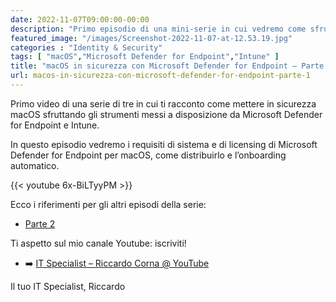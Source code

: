 ```yaml
---
date: 2022-11-07T09:00:00-00:00
description: "Primo episodio di una mini-serie in cui vedremo come sfruttare gli strumenti di Defender for Endpoint per mettere in sicurezza macOS."
featured_image: "/images/Screenshot-2022-11-07-at-12.53.19.jpg"
categories : "Identity & Security"
tags: [ "macOS","Microsoft Defender for Endpoint","Intune" ]
title: "macOS in sicurezza con Microsoft Defender for Endpoint – Parte 1"
url: macos-in-sicurezza-con-microsoft-defender-for-endpoint-parte-1
---
```


Primo video di una serie di tre in cui ti racconto come mettere in sicurezza macOS sfruttando gli strumenti messi a disposizione da Microsoft Defender for Endpoint e Intune.

In questo episodio vedremo i requisiti di sistema e di licensing di Microsoft Defender for Endpoint per macOS, come distribuirlo e l’onboarding automatico.

{{< youtube 6x-BiLTyyPM >}}

Ecco i riferimenti per gli altri episodi della serie:
- [Parte 2](/macos-in-sicurezza-con-microsoft-defender-for-endpoint-parte-2)

Ti aspetto sul mio canale Youtube: iscriviti!

- ➡️ [IT Specialist – Riccardo Corna @ YouTube](https://youtube.com/@ITSpecialistCloud)

Il tuo IT Specialist, Riccardo